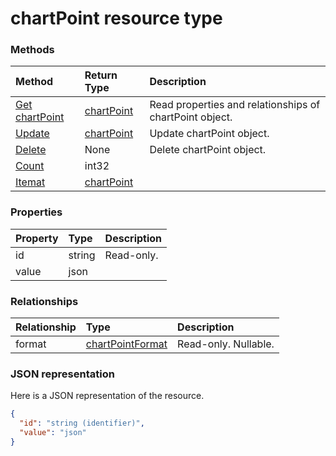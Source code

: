 # chartPoint resource type




### Methods

| Method		   | Return Type	|Description|
|:---------------|:--------|:----------|
|[Get chartPoint](../api/chartpoint_get.md) | [chartPoint](chartpoint.md) |Read properties and relationships of chartPoint object.|
|[Update](../api/chartpoint_update.md) | [chartPoint](chartpoint.md)	|Update chartPoint object. |
|[Delete](../api/chartpoint_delete.md) | None |Delete chartPoint object. |
|[Count](../api/chartpoint_count.md)|int32||
|[Itemat](../api/chartpoint_itemat.md)|[chartPoint](chartpoint.md)||

### Properties
| Property	   | Type	|Description|
|:---------------|:--------|:----------|
|id|string| Read-only.|
|value|json||

### Relationships
| Relationship | Type	|Description|
|:---------------|:--------|:----------|
|format|[chartPointFormat](chartpointformat.md)| Read-only. Nullable.|

### JSON representation

Here is a JSON representation of the resource.

<!-- {
  "blockType": "resource",
  "optionalProperties": [

  ],
  "@odata.type": "microsoft.graph.chartPoint"
}-->

```json
{
  "id": "string (identifier)",
  "value": "json"
}

```

<!-- uuid: 8fcb5dbc-d5aa-4681-8e31-b001d5168d79
2015-10-25 14:57:30 UTC -->
<!-- {
  "type": "#page.annotation",
  "description": "chartPoint resource",
  "keywords": "",
  "section": "documentation",
  "tocPath": ""
}-->